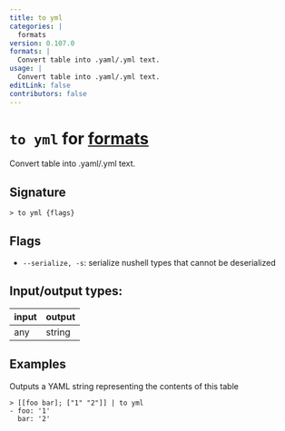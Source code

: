 ```yaml
---
title: to yml
categories: |
  formats
version: 0.107.0
formats: |
  Convert table into .yaml/.yml text.
usage: |
  Convert table into .yaml/.yml text.
editLink: false
contributors: false
---
```

<!-- This file is automatically generated. Please edit the command in https://github.com/nushell/nushell instead. -->

# `to yml` for [formats](/commands/categories/formats.md)

<div class='command-title'>Convert table into .yaml&#x2f;.yml text.</div>

## Signature

```> to yml {flags} ```

## Flags

 -  `--serialize, -s`: serialize nushell types that cannot be deserialized


## Input/output types:

| input | output |
| ----- | ------ |
| any   | string |
## Examples

Outputs a YAML string representing the contents of this table
```nu
> [[foo bar]; ["1" "2"]] | to yml
- foo: '1'
  bar: '2'

```
